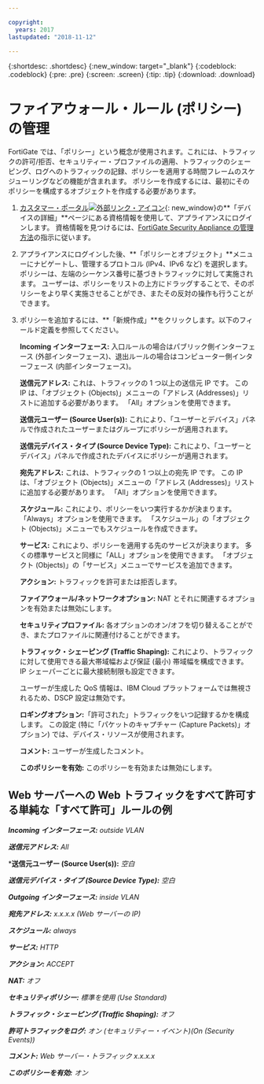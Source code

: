 ```yaml
---

copyright:
  years: 2017
lastupdated: "2018-11-12"

---
```


{:shortdesc: .shortdesc}
{:new_window: target="_blank"}
{:codeblock: .codeblock}
{:pre: .pre}
{:screen: .screen}
{:tip: .tip}
{:download: .download}

# ファイアウォール・ルール (ポリシー) の管理

FortiGate では、「ポリシー」という概念が使用されます。これには、トラフィックの許可/拒否、セキュリティー・プロファイルの適用、トラフィックのシェーピング、ログへのトラフィックの記録、ポリシーを適用する時間フレームのスケジューリングなどの機能が含まれます。 ポリシーを作成するには、最初にそのポリシーを構成するオブジェクトを作成する必要があります。 

1. [カスタマー・ポータル![外部リンク・アイコン](../../icons/launch-glyph.svg "外部リンク・アイコン")](https://control.softlayer.com/){: new_window}の**「デバイスの詳細」**ページにある資格情報を使用して、アプライアンスにログインします。 資格情報を見つけるには、[FortiGate Security Appliance の管理方法](managing-fsa.html)の指示に従います。
2. アプライアンスにログインした後、**「ポリシーとオブジェクト」**メニューにナビゲートし、管理するプロトコル (IPv4、IPv6 など) を選択します。 ポリシーは、左端のシーケンス番号に基づきトラフィックに対して実施されます。 ユーザーは、ポリシーをリストの上方にドラッグすることで、そのポリシーをより早く実施させることができ、またその反対の操作も行うことができます。
3. ポリシーを追加するには、**「新規作成」**をクリックします。以下のフィールド定義を参照してください。

    **Incoming インターフェース:** 入口ルールの場合はパブリック側インターフェース (外部インターフェース)、退出ルールの場合はコンピューター側インターフェース (内部インターフェース)。

    **送信元アドレス:** これは、トラフィックの 1 つ以上の送信元 IP です。 この IP は、「オブジェクト (Objects)」メニューの「アドレス (Addresses)」リストに追加する必要があります。 「All」オプションを使用できます。

    **送信元ユーザー (Source User(s)):** これにより、「ユーザーとデバイス」パネルで作成されたユーザーまたはグループにポリシーが適用されます。

    **送信元デバイス・タイプ (Source Device Type):** これにより、「ユーザーとデバイス」パネルで作成されたデバイスにポリシーが適用されます。

    **宛先アドレス:** これは、トラフィックの 1 つ以上の宛先 IP です。 この IP は、「オブジェクト (Objects)」メニューの「アドレス (Addresses)」リストに追加する必要があります。 「All」オプションを使用できます。

    **スケジュール:** これにより、ポリシーをいつ実行するかが決まります。 「Always」オプションを使用できます。 「スケジュール」の「オブジェクト (Objects)」メニューでもスケジュールを作成できます。

    **サービス:** これにより、ポリシーを適用する先のサービスが決まります。 多くの標準サービスと同様に「ALL」オプションを使用できます。 「オブジェクト (Objects)」の「サービス」メニューでサービスを追加できます。

    **アクション:** トラフィックを許可または拒否します。 

    **ファイアウォール/ネットワークオプション:** NAT とそれに関連するオプションを有効または無効にします。

    **セキュリティプロファイル:** 各オプションのオン/オフを切り替えることができ、またプロファイルに関連付けることができます。

    **トラフィック・シェーピング (Traffic Shaping):** これにより、トラフィックに対して使用できる最大帯域幅および保証 (最小) 帯域幅を構成できます。 IP シェーパーごとに最大接続制限も設定できます。 

    ユーザーが生成した QoS 情報は、IBM Cloud プラットフォームでは無視されるため、DSCP 設定は無効です。

    **ロギングオプション:**「許可された」トラフィックをいつ記録するかを構成します。 この設定 (特に「パケットのキャプチャー (Capture Packets)」オプション) では、デバイス・リソースが使用されます。

    **コメント:** ユーザーが生成したコメント。

    **このポリシーを有効:** このポリシーを有効または無効にします。

## Web サーバーへの Web トラフィックをすべて許可する単純な「すべて許可」ルールの例

***Incoming インターフェース:*** *outside VLAN*

***送信元アドレス:*** *All*

***送信元ユーザー (Source User(s)):** *空白*

***送信元デバイス・タイプ (Source Device Type):*** *空白*

***Outgoing インターフェース:*** *inside VLAN*

***宛先アドレス:*** *x.x.x.x (Web サーバーの IP)*

***スケジュール:*** *always*

***サービス:*** *HTTP*

***アクション:*** *ACCEPT*

***NAT:*** *オフ*

***セキュリティポリシー:*** *標準を使用 (Use Standard)*

***トラフィック・シェーピング (Traffic Shaping):*** *オフ*

***許可トラフィックをログ:*** *オン (セキュリティー・イベント)(On (Security Events))*

***コメント:*** *Web サーバー・トラフィック x.x.x.x*

***このポリシーを有効:*** *オン*
